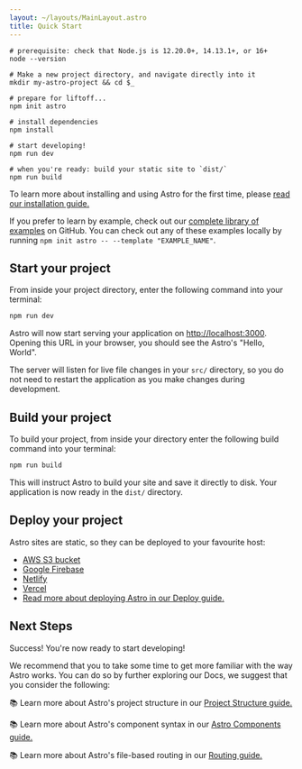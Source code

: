 ```yaml
---
layout: ~/layouts/MainLayout.astro
title: Quick Start
---
```


```shell
# prerequisite: check that Node.js is 12.20.0+, 14.13.1+, or 16+
node --version

# Make a new project directory, and navigate directly into it
mkdir my-astro-project && cd $_

# prepare for liftoff...
npm init astro

# install dependencies
npm install

# start developing!
npm run dev

# when you're ready: build your static site to `dist/`
npm run build
```

To learn more about installing and using Astro for the first time, please [read our installation guide.](installation)

If you prefer to learn by example, check out our [complete library of examples](https://github.com/snowpackjs/astro/tree/main/examples) on GitHub. You can check out any of these examples locally by running `npm init astro -- --template "EXAMPLE_NAME"`.

## Start your project

From inside your project directory, enter the following command into your terminal:

```bash
npm run dev
```

Astro will now start serving your application on [http://localhost:3000](http://localhost:3000). Opening this URL in your browser, you should see the Astro's "Hello, World".

The server will listen for live file changes in your `src/` directory, so you do not need to restart the application as you make changes during development.

## Build your project

To build your project, from inside your directory enter the following build command into your terminal:

```bash
npm run build
```

This will instruct Astro to build your site and save it directly to disk. Your application is now ready in the `dist/` directory.

## Deploy your project

Astro sites are static, so they can be deployed to your favourite host:

- [AWS S3 bucket](https://aws.amazon.com/s3/)
- [Google Firebase](https://firebase.google.com/)
- [Netlify](https://www.netlify.com/)
- [Vercel](https://vercel.com/)
- [Read more about deploying Astro in our Deploy guide.](/guides/deploy)

## Next Steps

Success! You're now ready to start developing!

We recommend that you to take some time to get more familiar with the way Astro works. You can do so by further exploring our Docs, we suggest that you consider the following:

📚 Learn more about Astro's project structure in our [Project Structure guide.](/core-concepts/project-structure)

📚 Learn more about Astro's component syntax in our [Astro Components guide.](/core-concepts/astro-components)

📚 Learn more about Astro's file-based routing in our [Routing guide.](core-concepts/astro-pages)
